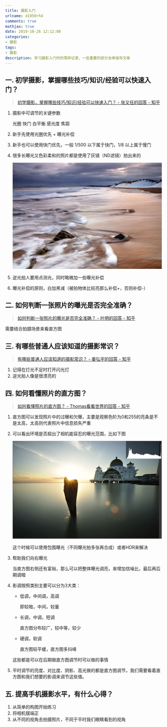 ```yaml
---
title: 摄影入门
urlname: d1950rh4
comments: true
mathjax: true
date: 2019-10-26 12:12:00
categories:
- 摄影
tags:
- 摄影
description: 学习摄影入门时的零碎记录，一些重要的部分会单独写文章
---
```


## 一. 初学摄影，掌握哪些技巧/知识/经验可以快速入门？

> [初学摄影，掌握哪些技巧/知识/经验可以快速入门？ - 张又任的回答 - 知乎](https://www.zhihu.com/question/31925243/answer/53880183)

1. 摄影中可调节的关键参数

   光圈 快门 白平衡 感光度 焦距

2. 新手先使用光圈优先 + 曝光补偿

3. 新手也可以使用快门优先，一般 1/500 以下属于快门，1/8 以上属于慢门

4. 很多长曝光又色彩柔和的照片都是使用了灰镜（ND滤镜）拍出来的

   ![长曝光+灰镜](/images/摄影/入门/长曝光+灰镜.jpg)

5. 逆光拍人要用点测光，同时略微加一些曝光补偿

6. 曝光补偿的原则，白加黑减（被拍物体比较亮那么补偿+，否则补偿-）

## 二. 如何判断一张照片的曝光是否完全准确？

> [如何判断一张照片的曝光是否完全准确？ - 叶明的回答 - 知乎](https://www.zhihu.com/question/21214437/answer/17721719)

需要结合拍摄场景来看直方图

## 三. 有哪些普通人应该知道的摄影常识？

> [有哪些普通人应该知道的摄影常识？ - 姜弘宇的回答 - 知乎](https://www.zhihu.com/question/21384139/answer/18068460)

1. 记得在灯光不足时打开闪光灯
2. 逆光拍人像是很漂亮的

## 四. 如何看懂照片的直方图？

> [如何看懂照片的直方图？ - Thomas看看世界的回答 - 知乎](https://www.zhihu.com/question/20511799/answer/175939464)

1. 直方图可以发现照片中的过曝和欠曝，主要是观察色阶为0和255的亮条是不是太高，太高则代表照片中信息损失严重

2. 可以看出环境是否超出了相机能容忍的曝光范围，比如下图

   ![环境亮度反差超过宽容度](/images/摄影/入门/环境亮度反差超过宽容度.jpg)

   这个时候可以使用包围曝光（不同曝光拍多张再合成）或者HDR来解决

3. 帮助我们向右曝光

   当直方图右侧还有富裕，那么可以把整体曝光调亮，来增加信噪比，最后再后期调暗

4. 影调按照类别主要可以分为3大类：

   - 低调，中间调，高调

     即较暗，中间，较量

   - 长调，中调，短调

     直方图分布较广，较中等，较少

   - 硬调，软调

     直方图较平缓，直方图多抖峰

   这些都是可以在后期做直方图调节时可以做的事情

5. 平时调节的亮度、对比度、阴影、高光做的都是直方图调节，我们需要看着直方图和我们想要的影调来调节这些值。

## 五. 提高手机摄影水平，有什么心得？

1. 从简单的构图开始练习
2. 将相机摆端正
3. 从不同的视角去拍摄照片，不同于平时我们眼睛看到的视角